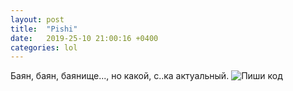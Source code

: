 ```yaml
---
layout: post
title:  "Pishi"
date:   2019-25-10 21:00:16 +0400
categories: lol
---
```


Баян, баян, баянище..., но какой, с..ка актуальный.
![Пиши код](https://partizanzero.github.io/images/love.jpg) 
